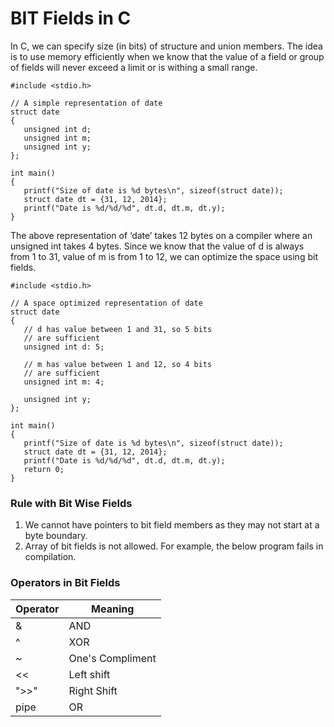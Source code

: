 
# BIT Fields in C
In C, we can specify size (in bits) of structure and union members. The idea is to use memory efficiently when we know that the value of a field or group of fields will never exceed a limit or is withing a small range.

```
#include <stdio.h>
 
// A simple representation of date
struct date
{
   unsigned int d;
   unsigned int m;
   unsigned int y;
};
 
int main()
{
   printf("Size of date is %d bytes\n", sizeof(struct date));
   struct date dt = {31, 12, 2014};
   printf("Date is %d/%d/%d", dt.d, dt.m, dt.y);
}
```

The above representation of ‘date’ takes 12 bytes on a compiler where an unsigned int takes 4 bytes. Since we know that the value of d is always from 1 to 31, value of m is from 1 to 12, we can optimize the space using bit fields.

```
#include <stdio.h>
 
// A space optimized representation of date
struct date
{
   // d has value between 1 and 31, so 5 bits
   // are sufficient
   unsigned int d: 5;
 
   // m has value between 1 and 12, so 4 bits
   // are sufficient
   unsigned int m: 4;
 
   unsigned int y;
};
 
int main()
{
   printf("Size of date is %d bytes\n", sizeof(struct date));
   struct date dt = {31, 12, 2014};
   printf("Date is %d/%d/%d", dt.d, dt.m, dt.y);
   return 0;
}

```

### Rule with Bit Wise Fields
1. We cannot have pointers to bit field members as they may not start at a byte boundary.
1. Array of bit fields is not allowed. For example, the below program fails in compilation.

### Operators in Bit Fields
Operator | Meaning 
---------|------
 &	 | AND 
 ^  | XOR
 ~  | One's Compliment
<<	 | Left shift
">>"	 | Right Shift
pipe   | OR
